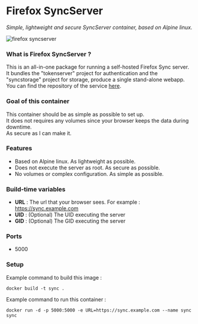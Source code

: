 Firefox SyncServer
==================
*Simple, lightweight and secure SyncServer container, based on Alpine linux.*

![firefox syncserver](http://i.imgur.com/XOc8Wi0.png)

### What is Firefox SyncServer ?
This is an all-in-one package for running a self-hosted Firefox Sync server. It bundles the "tokenserver" project for authentication and the "syncstorage" project for storage, produce a single stand-alone webapp.  
You can find the repository of the service [here](https://github.com/mozilla-services/syncserver).  

### Goal of this container
This container should be as simple as possible to set up.  
It does not requires any volumes since your browser keeps the data during downtime.  
As secure as I can make it.  

### Features
- Based on Alpine linux. As lightweight as possible.
- Does not execute the server as root. As secure as possible.
- No volumes or complex configuration. As simple as possible.

### Build-time variables
- **URL** : The url that your browser sees. For example : https://sync.example.com
- **UID** : (Optional) The UID executing the server
- **GID** : (Optional) The GID executing the server

### Ports
- 5000

### Setup
Example command to build this image :
```
docker build -t sync .
```
Example command to run this container :
```
docker run -d -p 5000:5000 -e URL=https://sync.example.com --name sync sync
```
